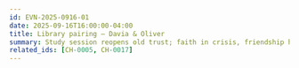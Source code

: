 ```yaml
---
id: EVN-2025-0916-01
date: 2025-09-16T16:00:00-04:00
title: Library pairing — Davia & Oliver
summary: Study session reopens old trust; faith in crisis, friendship holding.
related_ids: [CH-0005, CH-0017]
---
```


